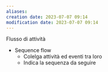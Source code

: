 ```yaml
---
aliases: 
creation date: 2023-07-07 09:14
modification date: 2023-07-07 09:14
---
```


Flusso di attività

- Sequence flow
	- Colelga attività ed eventi tra loro
	- Indica la sequenza da seguire

